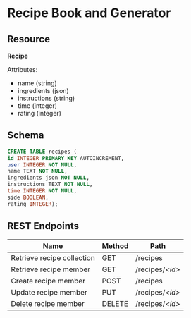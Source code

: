 # Recipe Book and Generator

## Resource

**Recipe**

Attributes:

* name (string)
* ingredients (json)
* instructions (string)
* time (integer)
* rating (integer)

## Schema

```sql
CREATE TABLE recipes (
id INTEGER PRIMARY KEY AUTOINCREMENT,
user INTEGER NOT NULL,
name TEXT NOT NULL,
ingredients json NOT NULL,
instructions TEXT NOT NULL,
time INTEGER NOT NULL,
side BOOLEAN,
rating INTEGER);
```

## REST Endpoints

Name                           | Method | Path
-------------------------------|--------|------------------
Retrieve recipe collection | GET    | /recipes
Retrieve recipe member     | GET    | /recipes/*\<id\>*
Create recipe member       | POST   | /recipes
Update recipe member       | PUT    | /recipes/*\<id\>*
Delete recipe member       | DELETE | /recipes/*\<id\>*